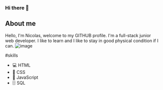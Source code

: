 ### Hi there 👋

## About me
Hello, I'm Nicolas, welcome to my GITHUB profile. I'm a full-stack junior web developer. I like to learn and I like to stay in good physical condition if I can.
![image](https://github.com/nicolasmahecha1125/nicolasmahecha1125/assets/141942565/f4a74f3b-5e01-41d9-b65b-1e7a5c61012d)

#skills
- 💻 HTML
- 🎨 CSS
- 🚀 JavaScript
- 🗄️ SQL
